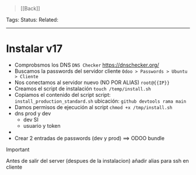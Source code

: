 > [[Back]]

Tags: 
Status: 
Related: 

___

# Instalar v17

- Comprobsmos los DNS
	`DNS Checker` https://dnschecker.org/
- Buscamos la passwords del servidor cliente
	`Odoo > Passwords > Ubuntu > Cliente`
- Nos conectamos al servidor nuevo (NO POR ALIAS)
	`root@{{IP}}`
- Creamos el script de instalación
	`touch /temp/install.sh`
- Copiamos el contenido del script 
	script: `install_production_standard.sh`
	ubicación: `github devtools rama main`
- Damos permisos de ejecución al script
	`chmod +x /tmp/install.sh`
- 
	dns prod y dev
	- dev SI
	- usuario y token
- 
- Crear 2 entradas de passwords (dev y prod) ==> ODOO bundle

> [!IMPORTANT]
> Antes de salir del server (despues de la instalacion)  añadir alias para ssh en cliente

